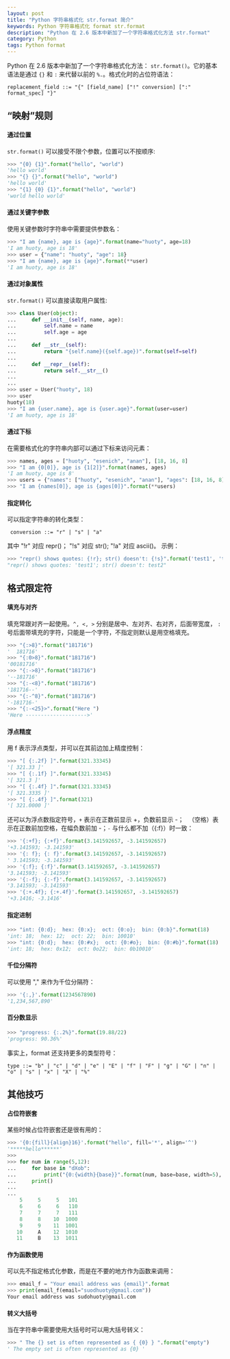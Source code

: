 ```yaml
---
layout: post
title: "Python 字符串格式化 str.format 简介"
keywords: Python 字符串格式化 format str.format
description: "Python 在 2.6 版本中新加了一个字符串格式化方法 str.format"
category: Python
tags: Python format
---
```


Python 在 2.6 版本中新加了一个字符串格式化方法： `str.format()`。它的基本语法是通过 `{}` 和 `:` 来代替以前的 `%.`。格式化时的占位符语法：

```
replacement_field ::= "{" [field_name] ["!" conversion] [":" format_spec] "}"
```

## “映射”规则

#### 通过位置

`str.format()` 可以接受不限个参数，位置可以不按顺序:

```python
>>> "{0} {1}".format("hello", "world")
'hello world'
>>> "{} {}".format("hello", "world")
'hello world'
>>> "{1} {0} {1}".format("hello", "world")
'world hello world'
```

#### 通过关键字参数

使用关键参数时字符串中需要提供参数名：

```python
>>> "I am {name}, age is {age}".format(name="huoty", age=18)
'I am huoty, age is 18'
>>> user = {"name": "huoty", "age": 18}
>>> "I am {name}, age is {age}".format(**user)
'I am huoty, age is 18'
```

#### 通过对象属性

`str.format()` 可以直接读取用户属性:

```python
>>> class User(object):
...     def __init__(self, name, age):
...         self.name = name
...         self.age = age
...         
...     def __str__(self):
...         return "{self.name}({self.age})".format(self=self)
...     
...     def __repr__(self):
...         return self.__str__()
...     
...
>>> user = User("huoty", 18)
>>> user
huoty(18)
>>> "I am {user.name}, age is {user.age}".format(user=user)
'I am huoty, age is 18'
```

#### 通过下标

在需要格式化的字符串内部可以通过下标来访问元素：

```python
>>> names, ages = ["huoty", "esenich", "anan"], [18, 16, 8]
>>> "I am {0[0]}, age is {1[2]}".format(names, ages)
'I am huoty, age is 8'
>>> users = {"names": ["huoty", "esenich", "anan"], "ages": [18, 16, 8]}
>>> "I am {names[0]}, age is {ages[0]}".format(**users)
```

#### 指定转化

可以指定字符串的转化类型：

```
 conversion ::= "r" | "s" | "a"
```

其中 "!r" 对应 repr()； "!s" 对应 str(); "!a" 对应 ascii()。 示例：

```python
>>> "repr() shows quotes: {!r}; str() doesn't: {!s}".format('test1', 'test2')
"repr() shows quotes: 'test1'; str() doesn't: test2"
```

## 格式限定符

#### 填充与对齐

填充常跟对齐一起使用。`^, <, >` 分别是居中、左对齐、右对齐，后面带宽度， `:` 号后面带填充的字符，只能是一个字符，不指定则默认是用空格填充。

```python
>>> "{:>8}".format("181716")
'  181716'
>>> "{:0>8}".format("181716")
'00181716'
>>> "{:->8}".format("181716")
'--181716'
>>> "{:-<8}".format("181716")
'181716--'
>>> "{:-^8}".format("181716")
'-181716-'
>>> "{:-<25}>".format("Here ")
'Here -------------------->'
```
#### 浮点精度

用 f 表示浮点类型，并可以在其前边加上精度控制：

```python
>>> "[ {:.2f} ]".format(321.33345)
'[ 321.33 ]'
>>> "[ {:.1f} ]".format(321.33345)
'[ 321.3 ]'
>>> "[ {:.4f} ]".format(321.33345)
'[ 321.3335 ]'
>>> "[ {:.4f} ]".format(321)
'[ 321.0000 ]'
```

还可以为浮点数指定符号，`+` 表示在正数前显示 +，负数前显示 -；` ` （空格）表示在正数前加空格，在幅负数前加 -；`-` 与什么都不加（{:f}）时一致：

```python
>>> '{:+f}; {:+f}'.format(3.141592657, -3.141592657)
'+3.141593; -3.141593'
>>> '{: f}; {: f}'.format(3.141592657, -3.141592657)
' 3.141593; -3.141593'
>>> '{:f}; {:f}'.format(3.141592657, -3.141592657)
'3.141593; -3.141593'
>>> '{:-f}; {:-f}'.format(3.141592657, -3.141592657)
'3.141593; -3.141593'
>>> '{:+.4f}; {:+.4f}'.format(3.141592657, -3.141592657)
'+3.1416; -3.1416'
```

#### 指定进制

```python
>>> "int: {0:d};  hex: {0:x};  oct: {0:o};  bin: {0:b}".format(18)
'int: 18;  hex: 12;  oct: 22;  bin: 10010'
>>> "int: {0:d};  hex: {0:#x};  oct: {0:#o};  bin: {0:#b}".format(18)
'int: 18;  hex: 0x12;  oct: 0o22;  bin: 0b10010'
```

#### 千位分隔符

可以使用 "," 来作为千位分隔符：

```python
>>> '{:,}'.format(1234567890)
'1,234,567,890'
```

#### 百分数显示

```python
>>> "progress: {:.2%}".format(19.88/22)
'progress: 90.36%'
```

事实上，format 还支持更多的类型符号：

```
type ::= "b" | "c" | "d" | "e" | "E" | "f" | "F" | "g" | "G" | "n" | "o" | "s" | "x" | "X" | "%"
```

## 其他技巧

#### 占位符嵌套

某些时候占位符嵌套还是很有用的：

```python
>>> '{0:{fill}{align}16}'.format("hello", fill='*', align='^')
'*****hello******'
>>>
>>> for num in range(5,12):
...     for base in "dXob":
...         print("{0:{width}{base}}".format(num, base=base, width=5), end=' ')
...     print()
...     
...
    5     5     5   101
    6     6     6   110
    7     7     7   111
    8     8    10  1000
    9     9    11  1001
   10     A    12  1010
   11     B    13  1011
```

#### 作为函数使用

可以先不指定格式化参数，而是在不要的地方作为函数来调用：

```python
>>> email_f = "Your email address was {email}".format
>>> print(email_f(email="suodhuoty@gmail.com"))
Your email address was sudohuoty@gmail.com
```

#### 转义大括号

当在字符串中需要使用大括号时可以用大括号转义：

```python
>>> " The {} set is often represented as { {0} } ".format("empty")
' The empty set is often represented as {0} '
```

